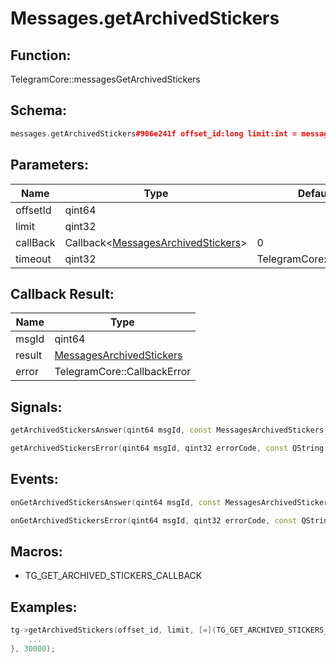 # Messages.getArchivedStickers

## Function:

TelegramCore::messagesGetArchivedStickers

## Schema:

```c++
messages.getArchivedStickers#906e241f offset_id:long limit:int = messages.ArchivedStickers;
```
## Parameters:

|Name|Type|Default|
|----|----|-------|
|offsetId|qint64||
|limit|qint32||
|callBack|Callback&lt;[MessagesArchivedStickers](../../types/messagesarchivedstickers.md)&gt;|0|
|timeout|qint32|TelegramCore::timeOut()|

## Callback Result:

|Name|Type|
|----|----|
|msgId|qint64|
|result|[MessagesArchivedStickers](../../types/messagesarchivedstickers.md)|
|error|TelegramCore::CallbackError|

## Signals:

```c++
getArchivedStickersAnswer(qint64 msgId, const MessagesArchivedStickers & result)
```
```c++
getArchivedStickersError(qint64 msgId, qint32 errorCode, const QString &errorText)
```

## Events:

```c++
onGetArchivedStickersAnswer(qint64 msgId, const MessagesArchivedStickers & result)
```
```c++
onGetArchivedStickersError(qint64 msgId, qint32 errorCode, const QString &errorText)
```

## Macros:

* TG_GET_ARCHIVED_STICKERS_CALLBACK

## Examples:

```c++
tg->getArchivedStickers(offset_id, limit, [=](TG_GET_ARCHIVED_STICKERS_CALLBACK){
    ...
}, 30000);
```
